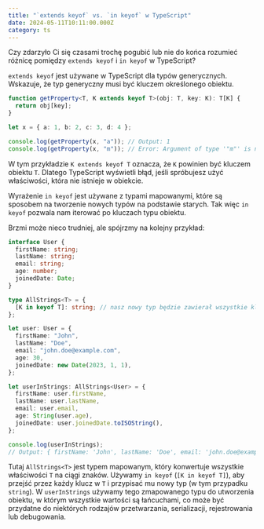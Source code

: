 ```yaml
---
title: "`extends keyof` vs. `in keyof` w TypeScript"
date: 2024-05-11T10:11:00.000Z
category: ts
---
```


Czy zdarzyło Ci się czasami trochę pogubić lub nie do końca rozumieć różnicę pomiędzy `extends keyof` i `in keyof` w TypeScript?

`extends keyof` jest używane w TypeScript dla typów generycznych. Wskazuje, że typ generyczny musi być kluczem określonego obiektu.

```typescript
function getProperty<T, K extends keyof T>(obj: T, key: K): T[K] {
  return obj[key];
}

let x = { a: 1, b: 2, c: 3, d: 4 };

console.log(getProperty(x, "a")); // Output: 1
console.log(getProperty(x, "m")); // Error: Argument of type '"m"' is not assignable to parameter of type '"a" | "b" | "c" | "d"'.
```

W tym przykładzie `K extends keyof T` oznacza, że `K` powinien być kluczem obiektu `T`. Dlatego TypeScript wyświetli błąd, jeśli spróbujesz użyć właściwości, która nie istnieje w obiekcie.

Wyrażenie `in keyof` jest używane z typami mapowanymi, które są sposobem na tworzenie nowych typów na podstawie starych. Tak więc `in keyof` pozwala nam iterować po kluczach typu obiektu.

Brzmi może nieco trudniej, ale spójrzmy na kolejny przykład:

```typescript
interface User {
  firstName: string;
  lastName: string;
  email: string;
  age: number;
  joinedDate: Date;
}

type AllStrings<T> = {
  [K in keyof T]: string; // nasz nowy typ będzie zawierał wszystkie klucze z T
};

let user: User = {
  firstName: "John",
  lastName: "Doe",
  email: "john.doe@example.com",
  age: 30,
  joinedDate: new Date(2023, 1, 1),
};

let userInStrings: AllStrings<User> = {
  firstName: user.firstName,
  lastName: user.lastName,
  email: user.email,
  age: String(user.age),
  joinedDate: user.joinedDate.toISOString(),
};

console.log(userInStrings);
// Output: { firstName: 'John', lastName: 'Doe', email: 'john.doe@example.com', age: '30', joinedDate: '2023-02-01T00:00:00.000Z' }
```

Tutaj `AllStrings<T>` jest typem mapowanym, który konwertuje wszystkie właściwości `T` na ciągi znaków. Używamy `in keyof` (`[K in keyof T]`), aby przejść przez każdy klucz w `T` i przypisać mu nowy typ (w tym przypadku `string`). W `userInStrings` używamy tego zmapowanego typu do utworzenia obiektu, w którym wszystkie wartości są łańcuchami, co może być przydatne do niektórych rodzajów przetwarzania, serializacji, rejestrowania lub debugowania.
